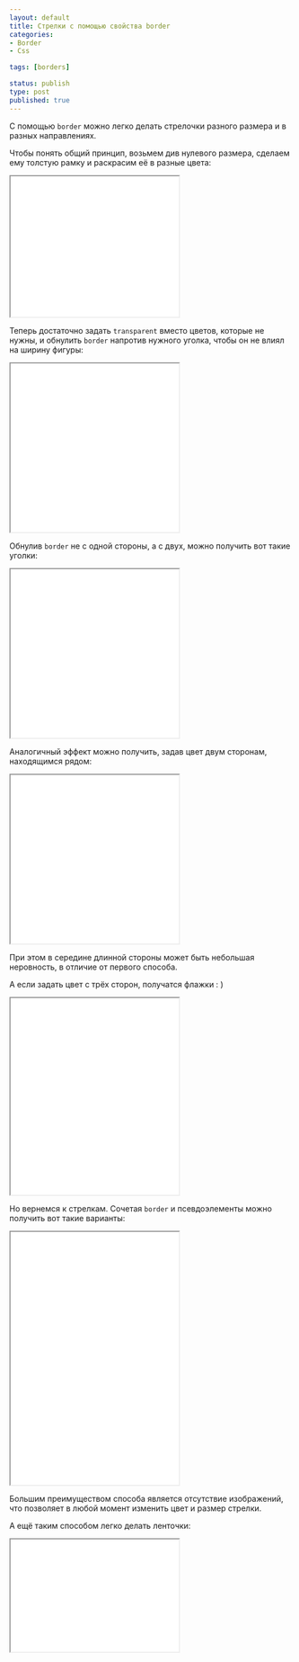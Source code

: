 ```yaml
---
layout: default
title: Стрелки с помощью свойства border
categories:
- Border
- Css

tags: [borders]

status: publish
type: post
published: true
---
```

С помощью <code>border</code> можно легко делать стрелочки разного размера и в разных направлениях.

Чтобы понять общий принцип, возьмем див нулевого размера, сделаем ему толстую рамку и раскрасим её в разные цвета: <!--more-->

<iframe class="live-snippet" style="height: 250px" src="../assets/demo/strelki-s-pomoshh-yu-svojstva-border/demo_1.html?css"></iframe>

Теперь достаточно задать <code>transparent</code> вместо цветов, которые не нужны, и обнулить <code>border</code> напротив нужного уголка, чтобы он не влиял на ширину фигуры:

<iframe class="live-snippet" style="height: 300px" src="../assets/demo/strelki-s-pomoshh-yu-svojstva-border/demo_2.html?css"></iframe>

Обнулив <code>border</code> не с одной стороны, а с двух, можно получить вот такие уголки:

<iframe class="live-snippet" style="height: 300px" src="../assets/demo/strelki-s-pomoshh-yu-svojstva-border/demo_3.html?css"></iframe>

Аналогичный эффект можно получить, задав цвет двум сторонам, находящимся рядом:

<iframe class="live-snippet" style="height: 300px" src="../assets/demo/strelki-s-pomoshh-yu-svojstva-border/demo_4.html?css"></iframe>

При этом в середине длинной стороны может быть небольшая неровность, в отличие от первого способа.

А если задать цвет с трёх сторон, получатся флажки : )

<iframe class="live-snippet" style="height: 350px" src="../assets/demo/strelki-s-pomoshh-yu-svojstva-border/demo_5.html?output"></iframe>

Но вернемся к стрелкам. Сочетая <code>border</code> и псевдоэлементы можно получить вот такие варианты:

<iframe class="live-snippet" style="height: 450px" src="../assets/demo/strelki-s-pomoshh-yu-svojstva-border/demo_6.html?output"></iframe>

Большим преимуществом способа является отсутствие изображений, что позволяет в любой момент изменить цвет и размер стрелки.

А ещё таким способом легко делать ленточки:

<iframe class="live-snippet" style="height: 200px" src="../assets/demo/strelki-s-pomoshh-yu-svojstva-border/demo_7.html?output"></iframe>
